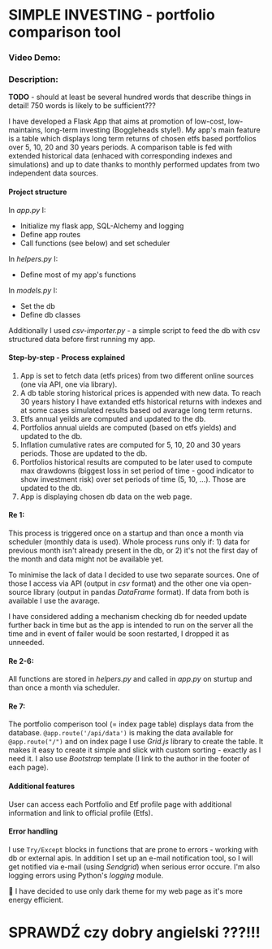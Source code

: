 # SIMPLE INVESTING - portfolio comparison tool
### Video Demo:  <URL HERE>
### Description:
**TODO** - should at least be several hundred words that describe things in detail! 750 words is likely to be sufficient???

I have developed a Flask App that aims at promotion of low-cost, low-maintains, long-term investing (Boggleheads style!). My app's main feature is a table which displays long term returns of chosen etfs based portfolios over 5, 10, 20 and 30 years periods. A comparison table is fed with extended historical data (enhaced with corresponding indexes and simulations) and up to date thanks to monthly performed updates from two independent data sources.

#### **Project structure**
In *app.py* I:
+ Initialize my flask app, SQL-Alchemy and logging
+ Define app routes
+ Call functions (see below) and set scheduler

In *helpers.py* I:
+ Define most of my app's functions

In *models.py* I:
+ Set the db
+ Define db classes

Additionally I used *csv-importer.py* - a simple script to feed the db with csv structured data before first running my app.

#### **Step-by-step - Process explained**

1. App is set to fetch data (etfs prices) from two different online sources (one via API, one via library).
2. A db table storing historical prices is appended with new data. To reach 30 years history I have extanded etfs historical returns with indexes and at some cases simulated results based od avarage long term returns.
3. Etfs annual yeilds are computed and updated to the db.
4. Portfolios annual uields are computed (based on etfs yields) and updated to the db.
5. Inflation cumulative rates are computed for 5, 10, 20 and 30 years periods. Those are updated to the db.
6. Portfolios historical results are computed to be later used to compute max drawdowns (biggest loss in set period of time - good indicator to show investment risk) over set periods of time (5, 10, ...). Those are updated to the db.
7. App is displaying chosen db data on the web page.

#### **Re 1:**
This process is triggered once on a startup and than once a month via scheduler (monthly data is used). Whole process runs only if: 1) data for previous month isn't already present in the db, or 2) it's not the first day of the month and data might not be available yet.

To minimise the lack of data I decided to use two separate sources. One of those I access via API (output in *csv* format) and the other one via open-source library (output in pandas *DataFrame* format). If data from both is available I use the avarage.

I have considered adding a mechanism checking db for needed update further back in time but as the app is intended to run on the server all the time and in event of failer would be soon restarted, I dropped it as unneeded.

#### **Re 2-6:**
All functions are stored in *helpers.py* and called in *app.py* on sturtup and than once a month via scheduler.

#### **Re 7:**
The portfolio comperison tool (= index page table) displays data from the database. `@app.route('/api/data')` is making the data available for `@app.route("/")` and on index page I use *Grid.js* library to create the table. It makes it easy to create it simple and slick with custom sorting - exactly as I need it. I also use *Bootstrap* template (I link to the author in the footer of each page).

#### **Additional features**
User can access each Portfolio and Etf profile page with additional information and link to official profile (Etfs).

#### **Error handling**
I use `Try/Except` blocks in functions that are prone to errors - working with db or external apis. In addition I set up an e-mail notification tool, so I will get notified via e-mail (using *Sendgrid*) when serious error occure. I'm also logging errors using Python's *logging* module.




:herb: I have decided to use only dark theme for my web page as it's more energy efficient.

# SPRAWDŹ czy dobry angielski ???!!!
